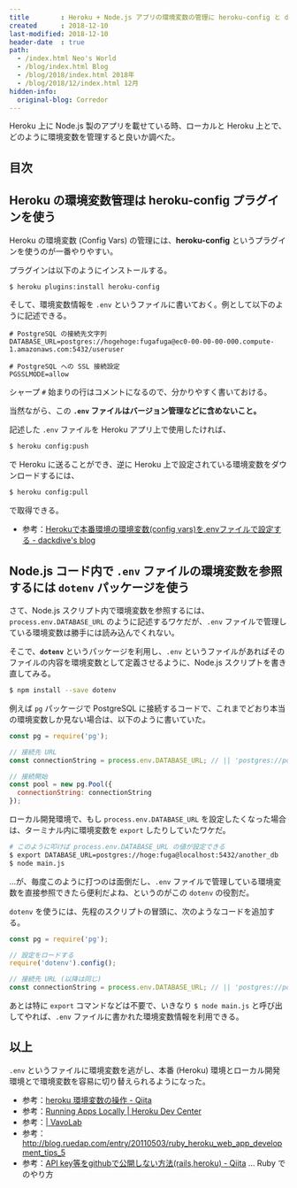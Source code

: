 ```yaml
---
title        : Heroku + Node.js アプリの環境変数の管理に heroku-config と dotenv を使う
created      : 2018-12-10
last-modified: 2018-12-10
header-date  : true
path:
  - /index.html Neo's World
  - /blog/index.html Blog
  - /blog/2018/index.html 2018年
  - /blog/2018/12/index.html 12月
hidden-info:
  original-blog: Corredor
---
```


Heroku 上に Node.js 製のアプリを載せている時、ローカルと Heroku 上とで、どのように環境変数を管理すると良いか調べた。

## 目次

## Heroku の環境変数管理は heroku-config プラグインを使う

Heroku の環境変数 (Config Vars) の管理には、__heroku-config__ というプラグインを使うのが一番やりやすい。

プラグインは以下のようにインストールする。

```bash
$ heroku plugins:install heroku-config
```

そして、環境変数情報を `.env` というファイルに書いておく。例として以下のように記述できる。

```
# PostgreSQL の接続先文字列
DATABASE_URL=postgres://hogehoge:fugafuga@ec0-00-00-00-000.compute-1.amazonaws.com:5432/useruser

# PostgreSQL への SSL 接続設定
PGSSLMODE=allow
```

シャープ `#` 始まりの行はコメントになるので、分かりやすく書いておける。

当然ながら、この __`.env` ファイルはバージョン管理などに含めないこと。__

記述した `.env` ファイルを Heroku アプリ上で使用したければ、

```bash
$ heroku config:push
```

で Heroku に送ることができ、逆に Heroku 上で設定されている環境変数をダウンロードするには、

```bash
$ heroku config:pull
```

で取得できる。

- 参考：[Herokuで本番環境の環境変数(config vars)を.envファイルで設定する - dackdive's blog](https://dackdive.hateblo.jp/entry/2016/01/26/121900)

## Node.js コード内で `.env` ファイルの環境変数を参照するには `dotenv` パッケージを使う

さて、Node.js スクリプト内で環境変数を参照するには、`process.env.DATABASE_URL` のように記述するワケだが、`.env` ファイルで管理している環境変数は勝手には読み込んでくれない。

そこで、__`dotenv`__ というパッケージを利用し、`.env` というファイルがあればそのファイルの内容を環境変数として定義させるように、Node.js スクリプトを書き直してみる。

```bash
$ npm install --save dotenv
```

例えば `pg` パッケージで PostgreSQL に接続するコードで、これまでどおり本当の環境変数しか見ない場合は、以下のように書いていた。

```javascript
const pg = require('pg');

// 接続先 URL
const connectionString = process.env.DATABASE_URL; // || 'postgres://postgres:postgres@localhost:5432/my_local_db';

// 接続開始
const pool = new pg.Pool({
  connectionString: connectionString
});
```

ローカル開発環境で、もし `process.env.DATABASE_URL` を設定したくなった場合は、ターミナル内に環境変数を `export` したりしていたワケだ。

```bash
# このように叩けば process.env.DATABASE_URL の値が設定できる
$ export DATABASE_URL=postgres://hoge:fuga@localhost:5432/another_db
$ node main.js
```

…が、毎度このように打つのは面倒だし、`.env` ファイルで管理している環境変数を直接参照できたら便利だよね、というのがこの `dotenv` の役割だ。

`dotenv` を使うには、先程のスクリプトの冒頭に、次のようなコードを追加する。

```javascript
const pg = require('pg');

// 設定をロードする
require('dotenv').config();

// 接続先 URL (以降は同じ)
const connectionString = process.env.DATABASE_URL; // || 'postgres://postgres:postgres@localhost:5432/my_local_db';
```

あとは特に `export` コマンドなどは不要で、いきなり `$ node main.js` と呼び出してやれば、`.env` ファイルに書かれた環境変数情報を利用できる。

## 以上

`.env` というファイルに環境変数を逃がし、本番 (Heroku) 環境とローカル開発環境とで環境変数を容易に切り替えられるようになった。

- 参考：[heroku 環境変数の操作 - Qiita](https://qiita.com/colorrabbit/items/18db3c97734f32ebdfde)
- 参考：[Running Apps Locally | Heroku Dev Center](https://devcenter.heroku.com/articles/heroku-local)
- 参考：[| VavoLab](https://vavolab.com/article/2018/06/24/14/44/54/)
- 参考：<http://blog.ruedap.com/entry/20110503/ruby_heroku_web_app_development_tips_5>
- 参考：[API key等をgithubで公開しない方法(rails,heroku) - Qiita](https://qiita.com/uma0317/items/e142661c004f68d858a5) … Ruby でのやり方
